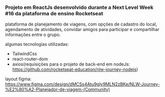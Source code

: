 ### Projeto em ReactJs desenvolvido durante a Next Level Week #16 da plataforma de ensino Rocketseat

plataforma de planejamento de viagens, com opções de cadastro do local, agendamento de atividades, convidar amigos para participar e compartilhar informações entre o grupo.

algumas tecnologias utilizadas:
- TailwindCss
- react-router-dom
- axios(requisições para o projeto de back-end em nodeJs: https://github.com/rocketseat-education/nlw-journey-nodejs)

layout figma: https://www.figma.com/design/dMCSs4Atu9gIy9MLN2zBKe/NLW-Journey-%E2%80%A2-Planejador-de-viagem-(Community)
